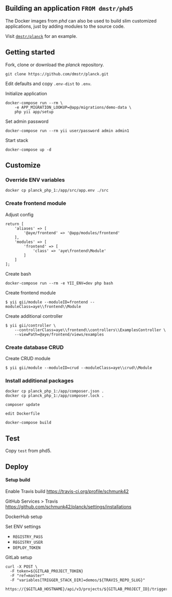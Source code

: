 ## Building an application `FROM dmstr/phd5`

The Docker images from *phd* can also be used to build slim customized applications, just by adding modules to the source code.

Visit [`dmstr/planck`](https://github.com/dmstr/planck) for an example.


## Getting started

Fork, clone or download the *planck* repository.

```
git clone https://github.com/dmstr/planck.git
```

Edit defaults and copy `.env-dist` to `.env`.

Initialize application

```
docker-compose run --rm \
    -e APP_MIGRATION_LOOKUP=@app/migrations/demo-data \
    php yii app/setup
```

Set admin password

```
docker-compose run --rm yii user/password admin admin1
```

Start stack

```
docker-compose up -d
```


## Customize

### Override ENV variables

    docker cp planck_php_1:/app/src/app.env ./src

### Create frontend module

Adjust config

    return [
        'aliases' => [
            '@aye/frontend' => '@app/modules/frontend'
        ],
        'modules' => [
            'frontend' => [
                'class' => 'aye\frontend\Module'
            ]
        ]
    ];

Create bash    
    
    docker-compose run --rm -e YII_ENV=dev php bash

Create frontend module    
    
    $ yii gii/module --moduleID=frontend --moduleClass=aye\\frontend\\Module

Create additional controller

    $ yii gii/controller \
        --controllerClass=aye\\frontend\\controllers\\ExamplesController \
        --viewPath=@aye/frontend/views/examples

### Create database CRUD

Create CRUD module

	$ yii gii/module --moduleID=crud --moduleClass=aye\\crud\\Module



### Install additional packages
    
    docker cp planck_php_1:/app/composer.json .
    docker cp planck_php_1:/app/composer.lock .

    composer update
    
    edit Dockerfile
    
    docker-compose build

## Test

Copy `test` from phd5.

## Deploy

#### Setup build

Enable Travis build
https://travis-ci.org/profile/schmunk42

GitHub Services > Travis
https://github.com/schmunk42/planck/settings/installations

DockerHub setup

Set ENV settings

- `REGISTRY_PASS`
- `REGISTRY_USER`
- `DEPLOY_TOKEN`

GitLab setup

```
curl -X POST \
  -F token=${GITLAB_PROJECT_TOKEN} 
  -F "ref=master" 
  -F "variables[TRIGGER_STACK_DIR]=demos/${TRAVIS_REPO_SLUG}" 
  https://{$GITLAB_HOSTNAME}/api/v3/projects/${GITLAB_PROJECT_ID}/trigger/builds
```

